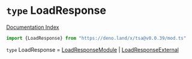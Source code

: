# `type` LoadResponse

[Documentation Index](../README.md)

```ts
import {LoadResponse} from "https://deno.land/x/tsa@v0.0.39/mod.ts"
```

`type` LoadResponse = [LoadResponseModule](../interface.LoadResponseModule/README.md) | [LoadResponseExternal](../interface.LoadResponseExternal/README.md)